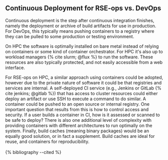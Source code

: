 ## Continuous Deployment for RSE-ops vs. DevOps

Continuous deployment is the step after continuous integration finishes,
namely the deployment or archive of build artifacts for use in
production. For DevOps, this typically means pushing containers to a
registry where they can be pulled to some production or testing
environment.

On HPC the software is optimally installed on bare metal instead of
relying on containers or some kind of container orchestrator. For HPC
it's also up to workload managers {% cite slurm; @flux %} to run the software.
These resources are also typically protected, and not easily accessible
from a web interface.

For RSE-ops on HPC, a similar approach using containers could be
adopted, however due to the private nature of software it could be that
registries and services are internal. A self-deployed CI service (e.g.,
Jenkins or GitLab {% cite jenkins; @gitlab %}) that has access to cluster
resources could either deploy an artifact or use SSH to execute a
command to do similar. A container could be pushed to an open source or
internal registry. One important question that results from this is how
to control access and security. If a user builds a container in CI, how
is it assessed or scanned to be safe to deploy? There is also one
additional level of complexity with providing containers with different
architectures to run optimally on the system. Finally, build caches
(meaning binary packages) would be an equally good solution, or in fact
a supplement. Build caches are ideal for reuse, and containers for
reproducibility.
<br><br>
{% bibliography --cited %}